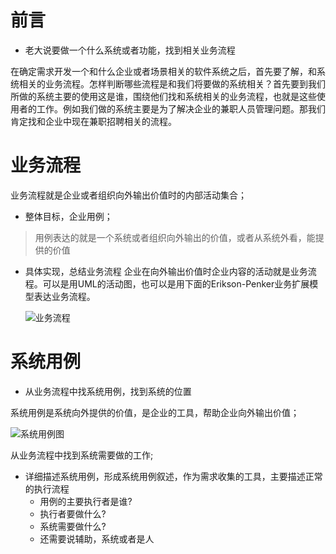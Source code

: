 # 前言
- 老大说要做一个什么系统或者功能，找到相关业务流程

 在确定需求开发一个和什么企业或者场景相关的软件系统之后，首先要了解，和系统相关的业务流程。怎样判断哪些流程是和我们将要做的系统相关？首先要到我们所做的系统主要的使用这是谁，围绕他们找和系统相关的业务流程，也就是这些使用者的工作。例如我们做的系统主要是为了解决企业的兼职人员管理问题。那我们肯定找和企业中现在兼职招聘相关的流程。

# 业务流程

 业务流程就是企业或者组织向外输出价值时的内部活动集合；

 + 整体目标，企业用例；
  > 用例表达的就是一个系统或者组织向外输出的价值，或者从系统外看，能提供的价值

+ 具体实现，总结业务流程
  企业在向外输出价值时企业内容的活动就是业务流程。可以是用UML的活动图，也可以是用下面的Erikson-Penker业务扩展模型表达业务流程。

  ![业务流程](http://ogxblxoqp.bkt.clouddn.com/ywliucheng.png)

# 系统用例
- 从业务流程中找系统用例，找到系统的位置

系统用例是系统向外提供的价值，是企业的工具，帮助企业向外输出价值；

![系统用例图](http://ogxblxoqp.bkt.clouddn.com/yongli.png)

从业务流程中找到系统需要做的工作;

- 详细描述系统用例，形成系统用例叙述，作为需求收集的工具，主要描述正常的执行流程
  + 用例的主要执行者是谁?
  + 执行者要做什么?
  + 系统需要做什么?
  + 还需要说辅助，系统或者是人
